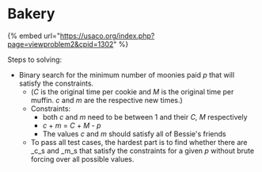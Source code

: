 # Bakery

{% embed url="https://usaco.org/index.php?page=viewproblem2&cpid=1302" %}

Steps to solving:

* Binary search for the minimum number of moonies paid _p_ that will satisfy the constraints.&#x20;
  * (_C_ is the original time per cookie and _M_ is the original time per muffin. _c_ and _m_ are the respective new times.)
  * Constraints:&#x20;
    * &#x20;both _c_ and _m_ need to be between 1 and their _C, M_ respectively
    * &#x20;_c_ + _m_ = _C_ + _M - p_
    * The values _c_ and _m_ should satisfy all of Bessie's friends&#x20;
  * To pass all test cases, the hardest part is to find whether there are _c_s and _m_s that satisfy the constraints for a given _p_ without brute forcing over all possible values.&#x20;
